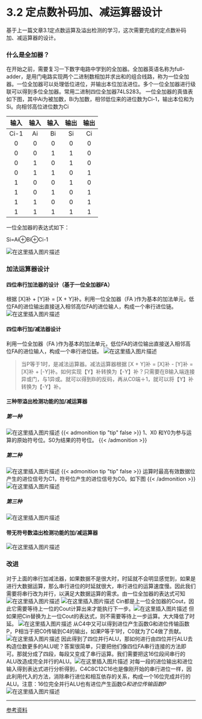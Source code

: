 # 3.2 定点数补码加、减运算器设计


基于上一篇文章3.1定点数运算及溢出检测的学习，这次需要完成的定点数补码加、减运算器的设计。

### 什么是全加器？

在开始之前，需要复习一下数字电路中学到的全加器。全加器英语名称为full-adder，是用门电路实现两个二进制数相加并求出和的组合线路，称为一位全加器。一位全加器可以处理低位进位，并输出本位加法进位。多个一位全加器进行级联可以得到多位全加器。常用二进制四位全加器74LS283。
一位全加器的真值表如下图，其中Ai为被加数，Bi为加数，相邻低位来的进位数为Ci-1，输出本位和为Si。向相邻高位进位数为Ci 

| 输入 | 输入 | 输入 | 输出 | 输出 |
| :--: | :--: | :--: | :--: | :--: |
| Ci-1 |  Ai  |  Bi  |  Si  |  Ci  |
|  0   |  0   |  0   |  0   |  0   |
|  0   |  0   |  1   |  1   |  0   |
|  0   |  1   |  0   |  1   |  0   |
|  0   |  1   |  1   |  0   |  1   |
|  1   |  0   |  0   |  1   |  0   |
|  1   |  0   |  1   |  0   |  1   |
|  1   |  1   |  0   |  0   |  1   |
|  1   |  1   |  1   |  1   |  1   |





一位全加器的表达式如下：

Si=Ai⊕Bi⊕Ci-1



![在这里插入图片描述](https://img-blog.csdnimg.cn/20200419133637429.png)



### 加法运算器设计

#### 四位串行加法器的设计（基于一位全加器FA）
根据 [X]补 + [Y]补 = [X + Y]补。利用一位全加器（FA )作为基本的加法单元，低位FA的进位输出直接送入相邻高位FA的进位输人，构成一个串行进位链。
![在这里插入图片描述](https://img-blog.csdnimg.cn/20200415180640387.png?x-oss-process=image/watermark,type_ZmFuZ3poZW5naGVpdGk,shadow_10,text_aHR0cHM6Ly9ibG9nLmNzZG4ubmV0L09sZEh1YW5nQw==,size_16,color_FFFFFF,t_70)
#### 四位串行加/减法器设计
利用一位全加器（FA )作为基本的加法单元，低位FA的进位输出直接送入相邻高位FA的进位输人，构成一个串行进位链。
![在这里插入图片描述](https://img-blog.csdnimg.cn/20200415180925759.png?x-oss-process=image/watermark,type_ZmFuZ3poZW5naGVpdGk,shadow_10,text_aHR0cHM6Ly9ibG9nLmNzZG4ubmV0L09sZEh1YW5nQw==,size_16,color_FFFFFF,t_70)

> 当P等于1时，是减法运算器。减法运算器根据 [X + Y]补 = [X]补 - [Y]补 = [X]补 + [-Y]补。如何实现【Y】补转换为【-Y】补？只需要在B输入端连接异或门，与1异或。就可以得到Bi的反码，再从C0端＋1，就可以将【Y】补转换为【-Y】补。
#### 三种带溢出检测功能的加/减运算器
##### 第一种
![在这里插入图片描述](https://img-blog.csdnimg.cn/2020041518172629.png?x-oss-process=image/watermark,type_ZmFuZ3poZW5naGVpdGk,shadow_10,text_aHR0cHM6Ly9ibG9nLmNzZG4ubmV0L09sZEh1YW5nQw==,size_16,color_FFFFFF,t_70)
{{< admonition tip "tip" false >}}
1、X0 和Y0为参与运算的原始符号位。S0为结果的符号位。
{{< /admonition >}}

##### 第二种
![在这里插入图片描述](https://img-blog.csdnimg.cn/20200415182159234.png?x-oss-process=image/watermark,type_ZmFuZ3poZW5naGVpdGk,shadow_10,text_aHR0cHM6Ly9ibG9nLmNzZG4ubmV0L09sZEh1YW5nQw==,size_16,color_FFFFFF,t_70)
{{< admonition tip "tip" false >}}
运算时最高有效数据位产生的进位信号为C1，符号位产生的进位信号为C0。如下图
{{< /admonition >}}
![在这里插入图片描述](https://img-blog.csdnimg.cn/20200415182306544.png?x-oss-process=image/watermark,type_ZmFuZ3poZW5naGVpdGk,shadow_10,text_aHR0cHM6Ly9ibG9nLmNzZG4ubmV0L09sZEh1YW5nQw==,size_16,color_FFFFFF,t_70)
##### 第三种
![在这里插入图片描述](https://img-blog.csdnimg.cn/202004151835023.png?x-oss-process=image/watermark,type_ZmFuZ3poZW5naGVpdGk,shadow_10,text_aHR0cHM6Ly9ibG9nLmNzZG4ubmV0L09sZEh1YW5nQw==,size_16,color_FFFFFF,t_70)
#### 带无符号数溢出检测功能的加/减运算器
![在这里插入图片描述](https://img-blog.csdnimg.cn/20200415183627440.png?x-oss-process=image/watermark,type_ZmFuZ3poZW5naGVpdGk,shadow_10,text_aHR0cHM6Ly9ibG9nLmNzZG4ubmV0L09sZEh1YW5nQw==,size_16,color_FFFFFF,t_70)
### 改进
对于上面的串行加减法器，如果数据不是很大时，时延就不会明显感觉到，如果是进行大数据运算，那么串行进位的时延就很大，串行进位的运算速度慢。因此我们需要将串行改为并行，以满足大数据运算的需求。由一位全加器的表达式可知
![在这里插入图片描述](https://img-blog.csdnimg.cn/2020041518414582.png)
![在这里插入图片描述](https://img-blog.csdnimg.cn/20200415184344730.png?x-oss-process=image/watermark,type_ZmFuZ3poZW5naGVpdGk,shadow_10,text_aHR0cHM6Ly9ibG9nLmNzZG4ubmV0L09sZEh1YW5nQw==,size_16,color_FFFFFF,t_70)
Cin都是上一位全加器的Cout，因此它需要等待上一位的Cout计算出来才能执行下一步。![在这里插入图片描述](https://img-blog.csdnimg.cn/2020041518445472.png?x-oss-process=image/watermark,type_ZmFuZ3poZW5naGVpdGk,shadow_10,text_aHR0cHM6Ly9ibG9nLmNzZG4ubmV0L09sZEh1YW5nQw==,size_16,color_FFFFFF,t_70)
但如果把Cin替换为上一位Cout的表达式，则不需要等待上一步运算。大大降低了时延。
![在这里插入图片描述](https://img-blog.csdnimg.cn/20200415184652455.png?x-oss-process=image/watermark,type_ZmFuZ3poZW5naGVpdGk,shadow_10,text_aHR0cHM6Ly9ibG9nLmNzZG4ubmV0L09sZEh1YW5nQw==,size_16,color_FFFFFF,t_70)
从C4中又可以得到进位产生函数G和进位传输函数P，P相当于把C0传输到C4的输出，如果P等于1时，C0就为了C4做了贡献。![在这里插入图片描述](https://img-blog.csdnimg.cn/20200415185430705.png?x-oss-process=image/watermark,type_ZmFuZ3poZW5naGVpdGk,shadow_10,text_aHR0cHM6Ly9ibG9nLmNzZG4ubmV0L09sZEh1YW5nQw==,size_16,color_FFFFFF,t_70)
因此得到了四位并行ALU，那如何进行由四位并行ALU去构造位数更多的ALU呢？答案很简单，只要把他们像四位FA串行连接的方法即可。那就分成了四段，每段又变成了串行运算。我们需要把这16位段间串行的ALU改造成完全并行的ALU。![在这里插入图片描述](https://img-blog.csdnimg.cn/20200415190006896.png?x-oss-process=image/watermark,type_ZmFuZ3poZW5naGVpdGk,shadow_10,text_aHR0cHM6Ly9ibG9nLmNzZG4ubmV0L09sZEh1YW5nQw==,size_16,color_FFFFFF,t_70)
对每一段的进位输出和进位输入得到表达式进行分析得到，C4C8C12C16也是像刚开始的串行进位一样，因此利用代入的方法，消除串行进位和相互依存的关系，构成一个16位完成并行的ALU。注意：16位完全并行ALU也有进位产生函数G*和进位传输函数P*![在这里插入图片描述](https://img-blog.csdnimg.cn/20200415190656926.png?x-oss-process=image/watermark,type_ZmFuZ3poZW5naGVpdGk,shadow_10,text_aHR0cHM6Ly9ibG9nLmNzZG4ubmV0L09sZEh1YW5nQw==,size_16,color_FFFFFF,t_70)

------

[^undefined]:

[参考资料](http://www.icourse163.org/learn/HUST-1003159001?tid=1206076221#/learn/announce)



